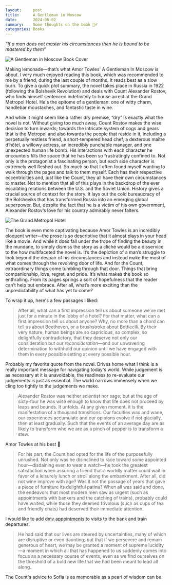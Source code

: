 ```yaml
---
layout:     post
title:      A Gentleman in Moscow
date:       2024-06-02
summary:    Some thoughts on the book 🤵‍♂️
categories: Books
---
```

*“If a man does not master his circumstances then he is bound to be mastered by them”*

![A Gentleman in Moscow Book Cover](https://cdn1.bookmanager.com/i/m?b=rBSsMLeAZlaa4lBFYLwFBg&cb=1712027897)

Making lemonade—that’s what Amor Towles' A Gentleman In Moscow is about. I very much enjoyed reading this book, which was recommended to me by a friend, during the last couple of months. It reads best as a slow burn. To give a quick plot summary, the novel takes place in Russia in 1922 (following the Bolshevik Revolution) and deals with Count Alexander Rostov, who finds himself sentenced indefinitely to house arrest at the Grand Metropol Hotel. He's the epitome of a gentleman: one of witty charm, handlebar moustaches, and fantastic taste in wine. 

And while it might seem like a rather dry premise, “dry” is exactly what the novel is not. Without giving too much away, Count Rostov makes the wise decision to turn inwards; towards the intricate system of cogs and gears that is the Metropol and also towards the people that reside in it, including a perpetually restless friend, a short-tempered head chef, a dexterous maître d’hôtel, a willowy actress, an incredibly punchable manager, and one unexpected human life bomb. His interactions with each character he encounters fills the space that he has been so frustratingly confined to. Not only is the protagonist a fascinating person, but each side character is extremely well fleshed out. So much so that I often found myself wanting to walk through the pages and talk to them myself. Each has their respective eccentricities and, just like the Count, they all have their own circumstances to master. Not to mention that all of this plays in the backdrop of the ever escalating relations between the  U.S. and the Soviet Union. History gives a crucial source of context for the story. It lays out the cold bureaucracy of the Bolsheviks that has transformed Russia into an emerging global superpower. But, despite the fact that he is a victim of his own government, Alexander Rostov‘s love for his country admirably never falters.

![The Grand Metropol Hotel](https://dynamic-media-cdn.tripadvisor.com/media/photo-o/0a/26/3f/57/metropol-hall--v9371529.jpg?w=1200&h=-1&s=1)

The book is even more captivating because Amor Towles is an incredibly eloquent writer—the prose is so descriptive that it almost plays in your head like a movie. And while it does fall under the trope of finding the beauty in the mundane, to simply dismiss the story as a cliché would be a disservice to the how multifaceted the novel is. It’s the depiction of a man’s struggle to look beyond the despair of his circumstances and instead make the most of what comes through the revolving door of life. And for the Count, extraordinary things come tumbling through that door. Things that bring companionship, love, regret, and pride. It’s what makes the book so enthralling. From its pages springs a sort of hopefulness that the reader can’t help but embrace. After all, what’s more exciting than the unpredictability of what has yet to come?

To wrap it up, here's a few passages I liked:

> After all, what can a first impression tell us about someone we’ve met just for a minute in the lobby of a hotel? For that matter, what can a first impression tell us about anyone? Why, no more than a chord can tell us about Beethoven, or a brushstroke about Botticelli. By their very nature, human beings are so capricious, so complex, so delightfully contradictory, that they deserve not only our consideration but our *reconsideration*—and our unwavering determination to withhold our opinion until we have engaged with them in every possible setting at every possible hour.

Probably my favorite quote from the novel. Drives home what I think is a really important message for navigating today's world. While judgement is as necessary at it is unavoidable, the readiness to re-evaluate our judgements is just as essential. The world narrows immensely when we cling too tightly to the judgements we make.

> Alexander Rostov was neither scientist nor sage; but at the age of sixty-four he was wise enough to know that life does not proceed by leaps and bounds. It unfolds. At any given moment, it is the manifestation of a thousand transitions. Our faculties wax and wane, our experiences accumulate and our opinions evolve if not glacially, then at least gradually. Such that the events of an average day are as likely to transform who we are as a pinch of pepper is to transform a stew.

Amor Towles at his best 🤌

> For his part, the Count had opted for the life of the purposefully unrushed. Not only was he disinclined to race toward some appointed hour—disdaining even to wear a watch—he took the greatest satisfaction when assuring a friend that a worldly matter could wait in favor of a leisurely lunch or stroll along the embankment. After all, did not wine improve with age? Was it not the passage of years that gave a piece of furniture its delightful patina? When all was said and done, the endeavors that most modern men saw as urgent (such as appointments with bankers and the catching of trains), probably could have waited, while those they deemed frivolous (such as cups of tea and friendly chats) had deserved their immediate attention.

I would like to add [dmv appointments](https://www.youtube.com/watch?v=ONFj7AYgbko) to visits to the bank and train departures.

> He had said that our lives are steered by uncertainties, many of which are disruptive or even daunting; but that if we persevere and remain generous of heart, we may be granted a moment of supreme lucidity—a moment in which all that has happened to us suddenly comes into focus as a necessary course of events, even as we find ourselves on the threshold of a bold new life that we had been meant to lead all along.

The Count's advice to Sofia is as memorable as a pearl of wisdom can be.